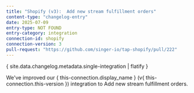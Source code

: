 ```yaml
---
title: "Shopify (v3):  Add new stream fulfillment orders"
content-type: "changelog-entry"
date: 2025-07-09
entry-type: NOT FOUND
entry-category: integration
connection-id: shopify
connection-version: 3
pull-request: "https://github.com/singer-io/tap-shopify/pull/222"
---
```

{ site.data.changelog.metadata.single-integration | flatify }

We've improved our { this-connection.display_name } (v{ this-connection.this-version }) integration to  Add new stream fulfillment orders.